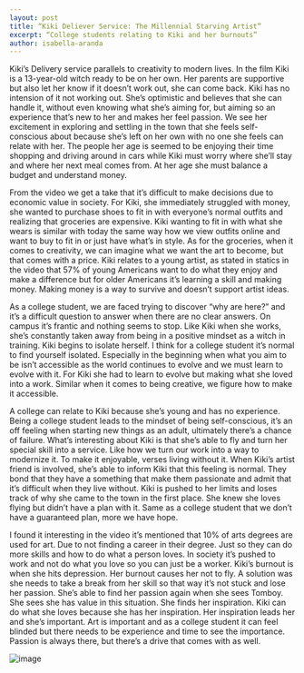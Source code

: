 ```yaml
---
layout: post
title: “Kiki Deliever Service: The Millennial Starving Artist”
excerpt: “College students relating to Kiki and her burnouts”
author: isabella-aranda
---
```

Kiki’s Delivery service parallels to creativity to modern lives. In the film Kiki is a 13-year-old witch ready to be on her own. Her parents are supportive but also let her know if it doesn’t work out, she can come back. Kiki has no intension of it not working out. She’s optimistic and believes that she can handle it, without even knowing what she’s aiming for, but aiming so an experience that’s new to her and makes her feel passion. We see her excitement in exploring and settling in the town that she feels self-conscious about because she’s left on her own with no one she feels can relate with her. The people her age is seemed to be enjoying their time shopping and driving around in cars while Kiki must worry where she’ll stay and where her next meal comes from. At her age she must balance a budget and understand money. 

From the video we get a take that it’s difficult to make decisions due to economic value in society. For Kiki, she immediately struggled with money, she wanted to purchase shoes to fit in with everyone’s normal outfits and realizing that groceries are expensive. Kiki wanting to fit in with what she wears is similar with today the same way how we view outfits online and want to buy to fit in or just have what’s in style. As for the groceries, when it comes to creativity, we can imagine what we want the art to become, but that comes with a price. Kiki relates to a young artist, as stated in statics in the video that 57% of young Americans want to do what they enjoy and make a difference but for older Americans it’s learning a skill and making money. Making money is a way to survive and doesn’t support artist ideas. 

As a college student, we are faced trying to discover “why are here?” and it’s a difficult question to answer when there are no clear answers. On campus it’s frantic and nothing seems to stop. Like Kiki when she works, she’s constantly taken away from being in a positive mindset as a witch in training. Kiki begins to isolate herself. I think for a college student it’s normal to find yourself isolated. Especially in the beginning when what you aim to be isn’t accessible as the world continues to evolve and we must learn to evolve with it. For Kiki she had to learn to evolve but making what she loved into a work. Similar when it comes to being creative, we figure how to make it accessible.

A college can relate to Kiki because she’s young and has no experience. Being a college student leads to the mindset of being self-conscious, it’s an off feeling when starting new things as an adult, ultimately there’s a chance of failure. What’s interesting about Kiki is that she’s able to fly and turn her special skill into a service.  Like how we turn our work into a way to modernize it. To make it enjoyable, verses living without it. When Kiki’s artist friend is involved, she’s able to inform Kiki that this feeling is normal. They bond that they have a something that make them passionate and admit that it’s difficult when they live without. Kiki is pushed to her limits and loses track of why she came to the town in the first place. She knew she loves flying but didn’t have a plan with it. Same as a college student that we don’t have a guaranteed plan, more we have hope. 

I found it interesting in the video it’s mentioned that 10% of arts degrees are used for art. Due to not finding a career in their degree. Just so they can do more skills and how to do what a person loves. In society it’s pushed to work and not do what you love so you can just be a worker.  Kiki’s burnout is when she hits depression. Her burnout causes her not to fly. A solution was she needs to take a break from her skill so that way it’s not stuck and lose her passion. She’s able to find her passion again when she sees Tomboy. She sees she has value in this situation. She finds her inspiration. Kiki can do what she loves because she has her inspiration. Her inspiration leads her and she’s important. Art is important and as a college student it can feel blinded but there needs to be experience and time to see the importance. Passion is always there, but there’s a drive that comes with as well. 

![image](https://github.com/X151Creativity/blog/assets/156359054/a87b50bc-6a11-4947-9b5d-91cc03935743)
